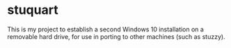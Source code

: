 # stuquart

This is my project to establish a second Windows 10 installation on a removable hard drive, for use in porting to other machines (such as stuzzy).
